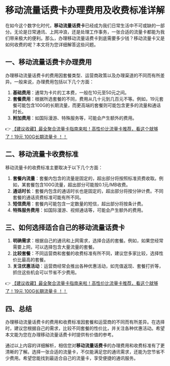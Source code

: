 # 移动流量话费卡办理费用及收费标准详解

在如今这个数字化时代，**移动流量话费卡**已经成为我们日常生活中不可或缺的一部分。无论是日常通讯、上网冲浪，还是处理工作事务，一张合适的流量卡都能为我们带来极大的便利。那么，办理移动流量话费卡到底需要多少钱？移动流量卡又是如何收费的呢？本文将为您详细解答这些问题。

## 一、移动流量话费卡办理费用

办理移动流量话费卡的费用因套餐类型、运营商政策以及办理渠道的不同而有所差异。一般来说，办理费用包括以下几个方面：

1. **基础费用**：通常为卡片的工本费，一般在10元至50元之间。
2. **套餐费用**：根据所选套餐的不同，费用从几十元到几百元不等。例如，19元套餐可能包含100G的长期流量，而更高端的套餐则可能包含更多的流量和通话时长。
3. **附加费用**：如国际漫游、特殊服务等，可能会产生额外的费用。

👉 [【建议收藏】最全聚合流量卡指南来啦！高性价比流量卡推荐，看这个就够了！19元 100G长期流量卡 ！！](https://bit.ly/Liuliangka)

## 二、移动流量卡收费标准

移动流量卡的收费标准主要取决于以下几个方面：

1. **套餐内流量**：套餐内包含的流量是固定的，超出部分将按照标准资费收取。例如，某套餐包含100G流量，超出部分可能按0.1元/MB收费。
2. **通话时长**：套餐内包含的通话时长也是固定的，超出部分将按分钟计费。不同套餐的通话资费标准可能有所不同。
3. **短信费用**：套餐内可能包含一定数量的短信，超出部分将按条计费。
4. **特殊服务费用**：如国际漫游、视频通话等，可能会产生额外的费用。

## 三、如何选择适合自己的移动流量话费卡

1. **明确需求**：根据自己的通讯和上网需求，选择合适的套餐。例如，如果您经常需要上网，可以选择包含大量流量的套餐。
2. **比较套餐**：不同运营商和套餐的收费标准有所不同，建议您多家比较，选择性价比最高的套餐。
3. **关注优惠活动**：运营商经常会推出各种优惠活动，如充值返现、套餐打折等，抓住这些机会可以节省不少费用。

👉 [【建议收藏】最全聚合流量卡指南来啦！高性价比流量卡推荐，看这个就够了！19元 100G长期流量卡 ！！](https://bit.ly/Liuliangka)

## 四、总结

办理移动流量话费卡的费用和收费标准因套餐和运营商的不同而有所差异。在选择时，建议您根据自己的需求，比较不同套餐的性价比，并关注各种优惠活动。希望本文能为您在办理移动流量话费卡时提供有价值的参考。

通过以上内容的详细解析，相信您对**移动流量话费卡**的办理费用和收费标准有了更清晰的了解。选择一张合适的流量卡，不仅能满足您的通讯需求，还能为您节省不少费用。希望您能找到最适合自己的流量卡，享受便捷的通讯服务。